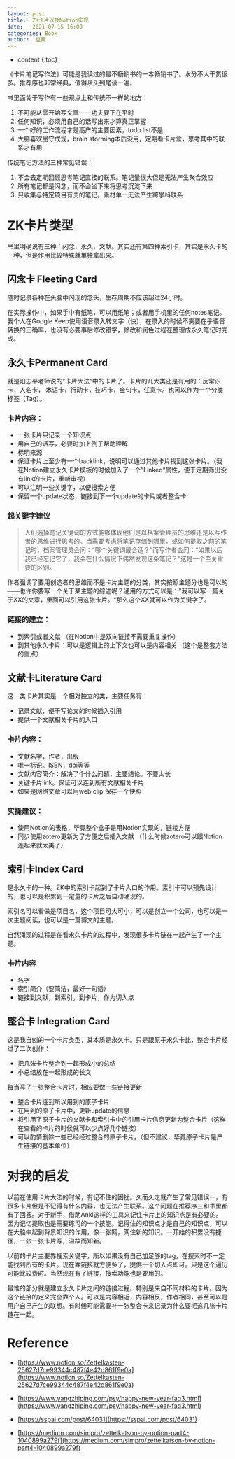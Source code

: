 ```yaml
---
layout: post
title:  ZK卡片以及Notion实现
date:   2021-07-15 16:00
categories: Book
author:  豆藏
---
```


* content
{:toc}

《卡片笔记写作法》可能是我读过的最不畅销书的一本畅销书了。水分不大干货很多。推荐序也非常经典，值得从头到尾读一遍。

书里面关于写作有一些观点上和传统不一样的地方：

1. 不可能从零开始写文章——功夫要下在平时
2. 任何知识，必须用自己的话写出来才算真正掌握
3. 一个好的工作流程才是高产的主要因素，todo list不是
4. 大脑喜欢墨守成规，brain storming本质没用，定期看卡片盒，思考其中的联系才有用

传统笔记方法的三种常见错误：

1. 不会去定期回顾思考笔记直接的联系。笔记量很大但是无法产生聚合效应
2. 所有笔记都是闪念，而不会坐下来将思考沉淀下来
3. 只收集与特定项目有关的笔记。素材单一无法产生跨学科联系




# ZK卡片类型

书里明确说有三种：闪念，永久，文献。其实还有第四种索引卡，其实是永久卡的一种，但是作用比较特殊就单独拿出来。

## 闪念卡 Fleeting Card

随时记录各种在头脑中闪现的念头，生存周期不应该超过24小时。

在实际操作中，如果手中有纸笔，可以用纸笔；或者用手机里的任何notes笔记。我个人在Google Keep使用语音录入转文字（快），在录入的时候不需要在乎语音转换的正确率，也没有必要事后修改错字，修改和润色过程在整理成永久笔记时完成。

## 永久卡Permanent Card

就是阳志平老师说的”卡片大法“中的卡片了。卡片的几大类还是有用的：反常识卡，人名卡， 术语卡，行动卡，技巧卡，金句卡，任意卡。也可以作为一个分类标签（Tag）。

### 卡片内容：

- 一张卡片只记录一个知识点
- 用自己的话写，必要时加上例子帮助理解
- 标明来源
- 保证卡片上至少有一个backlink，说明可以通过其他卡片找到这张卡片。（我在Notion建立永久卡片模板的时候加入了一个”Linked“属性，便于定期筛出没有link的卡片，重新审视）
- 可以注明一些关键字，以便搜索方便
- 保留一个update状态，链接到下一个update的卡片或者整合卡

### 起关键字建议

> 人们选择笔记关键词的方式能够体现他们是以档案管理员的思维还是以写作者的思维进行思考的。当需要考虑将笔记存储到哪里，或如何提取之前的笔记时，档案管理员会问：“哪个关键词最合适？”而写作者会问：“如果以后我已经忘记它了，我会在什么情况下偶然发现这条笔记？”这是一个至关重要的区别。

作者强调了要用创造者的思维而不是卡片主题的分类，其实按照主题分也是可以的——也许你要写一个关于某主题的综述呢？通用的方式可以是：”我可以写一篇关于XX的文章，里面可以引用这张卡片。“那么这个XX就可以作为关键字了。

### 链接的建立：

- 到索引或者文献 （在Notion中是双向链接不需要重复操作）
- 到其他永久卡片：可以是逻辑上的上下文也可以是内容相关 （这个是整套方法的重点）

## 文献卡Literature Card

这一类卡片其实是一个相对独立的类，主要任务有：

- 记录文献，便于写论文的时候插入引用
- 提供一个文献相关卡片的入口

### 卡片内容：

- 文献名字，作者，出版
- 唯一标识。ISBN，doi等等
- 文献内容简介：解决了个什么问题，主要结论。不要太长
- 关键卡片link。保证可以连到所有文献相关卡片
- 如果是网络文章可以用web clip 保存一个快照

### 实操建议：

- 使用Notion的表格，毕竟整个盒子是用Notion实现的，链接方便
- 同步使用zotero更新为了方便之后插入文献 （什么时候zotero可以跟Notion连起来就太美了）

## 索引卡Index Card

是永久卡的一种。ZK中的索引卡起到了卡片入口的作用。索引卡可以预先设计的，也可以是积累到一定量的卡片之后自动涌现的。

索引名可以看做是项目名，这个项目可大可小，可以是创立一个公司，也可以是一次主题阅读，也可以是一篇博文的主题。

自然涌现的过程是在看永久卡片的过程中，发现很多卡片链在一起产生了一个主题。

### 卡片内容

- 名字
- 索引简介（要简洁，最好一句话）
- 链接到文献，到索引，到卡片，作为切入点

## 整合卡 Integration Card

这是我自创的一个卡片类型，其本质是永久卡。只是跟原子永久卡比，整合卡片经过了二次创作：

- 把几张卡片整合到一起形成小的总结
- 小总结放在一起形成的长文

每当写了一张整合卡片时，相应要做一些链接更新

- 整合卡片连到所以用到的原子卡片
- 在用到的原子卡片中，更新update的信息
- 将引用了原子卡片的文献卡和索引卡中的引用卡片信息更新为整合卡片（这样在查看的卡片的时候就可以少点好几个链接）
- 可以酌情删除一些已经经过整合的原子卡片。（但不建议，毕竟原子卡片是产生链接的基本单位）

# 对我的启发

以前在使用卡片大法的时候，有记不住的困扰。久而久之就产生了常见错误一，有很多卡片但是不记得有什么内容，也无法产生联系。这个问题在推荐序三和书里都有了回答。对于新手，借助Anki这样的工具来记住卡片上的知识点是有必要的。因为记忆提取也是需要练习的一个技能。记得住的知识点才是自己的知识点，可以在大脑中起到背景知识的作用，像一张网，网住新的知识。一开始的积累没有捷径，一张一张卡片写，温故而知新。

以前的卡片主要靠搜索关键字，所以如果没有自己加足够的tag，在搜索时不一定能找到所有的卡片。现在靠链接就方便多了，提供一个切入点即可。只是这个遍历可能比较费时。当然现在有了链接，搜索功能也是要用的。

最难的部分就是建立永久卡片之间的链接过程。特别是来自不同材料的卡片。因为这个链接的定义完全靠个人。可以是内容相近，内容相反，作者相同，甚至可以是用户自己产生的联想。有时候可能需要补一张整合卡来记录为什么要把这几张卡片链在一起。

# Reference

* [https://www.notion.so/Zettelkasten-25627d7ce99344c487f4e42d861f9e0a](https://www.notion.so/Zettelkasten-25627d7ce99344c487f4e42d861f9e0a)

* [https://www.yangzhiping.com/psy/happy-new-year-faq3.html](https://www.yangzhiping.com/psy/happy-new-year-faq3.html)

* [https://sspai.com/post/64031](https://sspai.com/post/64031)

* [https://medium.com/simpro/zettelkatson-by-notion-part4-1040899a279f](https://medium.com/simpro/zettelkatson-by-notion-part4-1040899a279f)
